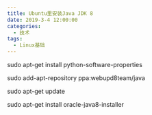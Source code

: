 ```yaml
---
title: Ubuntu里安装Java JDK 8
date: 2019-3-4 12:00:00
categories: 
  - 技术
tags: 
  - Linux基础
---
```


sudo apt-get install python-software-properties

sudo add-apt-repository ppa:webupd8team/java

sudo apt-get update

sudo apt-get install oracle-java8-installer